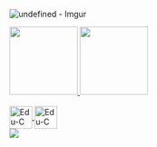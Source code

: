 ![undefined - Imgur](https://user-images.githubusercontent.com/87132928/137827129-944d996b-6d22-4ed9-8dd9-52b71f129e3b.gif)

<div align="left">
  <a href="https://github.com/rafaballerini">
  <img height="120em" src="https://github-readme-stats.vercel.app/api?username=edubona8&show_icons=true&theme=dark&include_all_commits=true&count_private=true"/>
  <img height="120em" src="https://github-readme-stats.vercel.app/api/top-langs/?username=edubona8&layout=compact&langs_count=7&theme=dark"/>
</div>
<div style="display: inline_block"><br>
  <img align="center" alt="Edu-C height="30" width="40" src="https://cdn.jsdelivr.net/gh/devicons/devicon/icons/c/c-original.svg">
  <img align="center" alt="Edu-C height="30" width="40" src="https://cdn.jsdelivr.net/gh/devicons/devicon/icons/bash/bash-original.svg">
                                                                                                                               
</div>
 
<div> 
  <a href="https://www.linkedin.com/in/eduardo-bonamico-viana-2b23b721b/" target="_blank"><img src="https://img.shields.io/badge/-LinkedIn-%230077B5?style=for-the-badge&logo=linkedin&logoColor=white" target="_blank"></a> 
</div>

